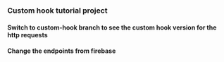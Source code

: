 ### Custom hook tutorial project
#### Switch to custom-hook branch to see the custom hook version for the http requests
#### Change the endpoints from firebase
